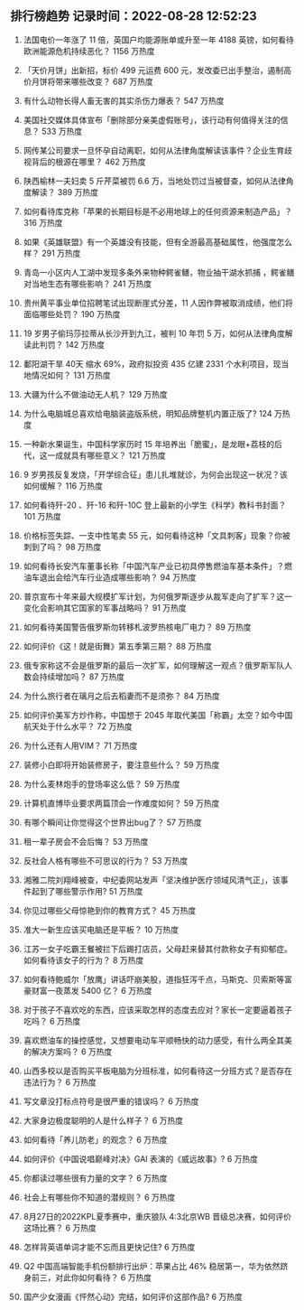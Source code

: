 
## 排行榜趋势 记录时间：2022-08-28 12:52:23
  
  1. 法国电价一年涨了 11 倍，英国户均能源账单或升至一年 4188 英镑，如何看待欧洲能源危机持续恶化？ 1156 万热度
    
  2. 「天价月饼」出新招，标价 499 元运费 600 元，发改委已出手整治，遏制高价月饼将带来哪些改变？ 687 万热度
    
  3. 有什么动物长得人畜无害的其实杀伤力爆表？ 547 万热度
    
  4. 美国社交媒体具体宣布「删除部分亲美虚假账号」，该行动有何值得关注的信息？ 533 万热度
    
  5. 网传某公司要求一旦怀孕自动离职，如何从法律角度解读该事件？企业生育歧视背后的根源在哪里？ 462 万热度
    
  6. 陕西榆林一夫妇卖 5 斤芹菜被罚 6.6 万，当地处罚过当被督查，如何从法律角度解读？ 389 万热度
    
  7. 如何看待库克称「苹果的长期目标是不必用地球上的任何资源来制造产品」？ 316 万热度
    
  8. 如果《英雄联盟》有一个英雄没有技能，但有全游最高基础属性，他强度怎么样？ 291 万热度
    
  9. 青岛一小区内人工湖中发现多条外来物种鳄雀鳝，物业抽干湖水抓捕 ，鳄雀鳝对当地生态有哪些影响？ 241 万热度
    
  10. 贵州黄平事业单位招聘笔试出现断崖式分差，11 人因作弊被取消成绩，他们将面临哪些处罚？ 190 万热度
    
  11. 19 岁男子偷玛莎拉蒂从长沙开到九江，被判 10 年罚 5 万，如何从法律角度解读此判罚？ 142 万热度
    
  12. 鄱阳湖干旱 40天 缩水 69%，政府拟投资 435 亿建 2331 个水利项目，现当地情况如何？ 131 万热度
    
  13. 大疆为什么不做油动无人机？ 129 万热度
    
  14. 为什么电脑城总喜欢给电脑装盗版系统，明知品牌整机内置正版了? 124 万热度
    
  15. 一种新水果诞生，中国科学家历时 15 年培养出「脆蜜」，是龙眼+荔枝的后代，这一成就具有哪些意义？ 121 万热度
    
  16. 9 岁男孩反复发烧，「开学综合征」患儿扎堆就诊，为何会出现这一状况？该如何缓解？ 116 万热度
    
  17. 如何看待歼-20 、歼-16 和歼-10C 登上最新的小学生《科学》教科书封面？ 101 万热度
    
  18. 价格标签失踪、一支中性笔卖 55 元，如何看待这种「文具刺客」现象？你被刺到了吗？ 98 万热度
    
  19. 如何看待长安汽车董事长称「中国汽车产业已初具停售燃油车基本条件」？燃油车退出会给汽车行业造成哪些影响？ 94 万热度
    
  20. 普京宣布十年来最大规模扩军计划，为何俄罗斯逐步从裁军走向了扩军？这一变化会影响其它国家的军事战略吗？ 91 万热度
    
  21. 如何看待美国警告俄罗斯勿转移札波罗热核电厂电力？ 89 万热度
    
  22. 如何评价《这！就是街舞》第五季第三期？ 88 万热度
    
  23. 俄专家称这不会是俄罗斯的最后一次扩军，如何理解这一观点？俄罗斯军队人数会持续增加吗？ 87 万热度
    
  24. 为什么旅行者在璃月之后去稻妻而不是须弥？ 84 万热度
    
  25. 如何评价美军方炒作称，中国想于 2045 年取代美国「称霸」太空？如今中国航天处于什么水平？ 72 万热度
    
  26. 为什么还有人用VIM？ 71 万热度
    
  27. 装修小白即将开始装修房子，要注意些什么？ 59 万热度
    
  28. 为什么麦林炮手的登场率这么低？ 59 万热度
    
  29. 计算机直博毕业要求两篇顶会一作难度如何？ 59 万热度
    
  30. 有哪个瞬间让你觉得这个世界出bug了？ 57 万热度
    
  31. 租一辈子房会不会后悔？ 53 万热度
    
  32. 反社会人格有哪些不可思议的行为？ 53 万热度
    
  33. 湘雅二院刘翔峰被查，中纪委网站发声「坚决维护医疗领域风清气正」，该事件起到了哪些警示作用? 51 万热度
    
  34. 你见过哪些父母惊艳到你的教育方式？ 45 万热度
    
  35. 准大一新生应该买电脑还是平板？ 10 万热度
    
  36. 江苏一女子吃霸王餐被拦下后踢打店员，父母赶来替其付款称女子有抑郁症。如何看待该女子的行为？ 8 万热度
    
  37. 如何看待鲍威尔「放鹰」讲话吓崩美股，道指狂泻千点，马斯克、贝索斯等富豪财富一夜蒸发 5400 亿？ 6 万热度
    
  38. 对于孩子不喜欢吃的东西，应该采取怎样的态度去应对？家长一定要逼着孩子吃吗？ 6 万热度
    
  39. 喜欢燃油车的操控感觉，又想要电动车平顺畅快的动力感受，有什么两全其美的解决方案吗？ 6 万热度
    
  40. 山西多校以是否购买平板电脑为分班标准，如何看待这一分班方式？是否存在违法行为？ 6 万热度
    
  41. 写文章没打标点符号是很严重的错误吗？ 6 万热度
    
  42. 大家身边极度聪明的人是什么样子？ 6 万热度
    
  43. 如何看待「养儿防老」的观念？ 6 万热度
    
  44. 如何评价《中国说唱巅峰对决》GAI 表演的《威远故事》? 6 万热度
    
  45. 你都读过哪些很有力量的文字？ 6 万热度
    
  46. 社会上有哪些你不知道的潜规则？ 6 万热度
    
  47. 8月27日的2022KPL夏季赛中，重庆狼队 4:3北京WB 晋级总决赛，如何评价这场比赛？ 6 万热度
    
  48. 怎样背英语单词才能不忘而且更快记住? 6 万热度
    
  49. Q2 中国高端智能手机份额排行出炉：苹果占比 46% 稳居第一，华为依然跻身前三，对此你如何看待？ 6 万热度
    
  50. 国产少女漫画《怦然心动》完结，如何评价这部作品? 6 万热度
    